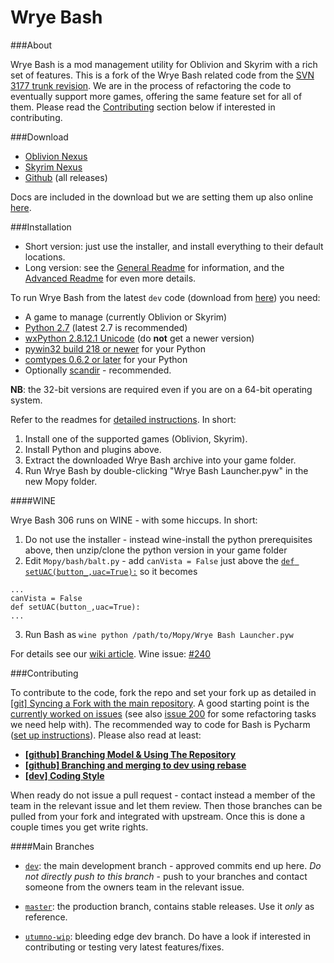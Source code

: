 Wrye Bash
=========

###About

Wrye Bash is a mod management utility for Oblivion and Skyrim with a rich set
 of features. This is a fork of the Wrye Bash related code from the
 [SVN 3177 trunk revision][1].
 We are in the process of refactoring the code to eventually support more
 games, offering the same feature set for all of them.
 Please read the [Contributing](#contributing) section below if interested in
 contributing.

###Download

* [Oblivion Nexus][2]
* [Skyrim Nexus][3]
* [Github][4] (all releases)

Docs are included in the download but we are setting them up also online
 [here][5].

###Installation

* Short version: just use the installer, and install everything to their
 default locations.
* Long version: see the [General Readme][6] for information, and the
 [Advanced Readme][7] for even more details.

To run Wrye Bash from the latest `dev` code (download from [here][8])
you need:

* A game to manage (currently Oblivion or Skyrim)
* [Python 2.7](http://www.python.org/) (latest 2.7 is recommended)
* [wxPython 2.8.12.1 Unicode][9] (do **not** get a newer version)
* [pywin32 build 218 or newer](https://sourceforge.net/projects/pywin32/files/pywin32/)
for your Python
* [comtypes 0.6.2 or later](https://sourceforge.net/projects/comtypes/files/comtypes/)
for your Python
* Optionally [scandir](https://pypi.python.org/pypi/scandir/1.2) - recommended.

**NB**: the 32-bit versions are required even if you are on a 64-bit
operating system.

Refer to the readmes for [detailed instructions][6]. In short:

1. Install one of the supported games (Oblivion, Skyrim).
2. Install Python and plugins above.
3. Extract the downloaded Wrye Bash archive into your game folder.
4. Run Wrye Bash by double-clicking "Wrye Bash Launcher.pyw" in the new Mopy
 folder.

####WINE

Wrye Bash 306 runs on WINE - with some hiccups. In short:

1. Do not use the installer - instead wine-install the python prerequisites
above, then unzip/clone the python version in your game folder
2. Edit `Mopy/bash/balt.py` - add `canVista = False` just above the
[`def setUAC(button_,uac=True):`][10] so it becomes

 ```
...
canVista = False
def setUAC(button_,uac=True):
...
```

3. Run Bash as `wine python /path/to/Mopy/Wrye Bash Launcher.pyw`

For details see our [wiki article][11].
Wine issue: [#240][12]


###Contributing

To contribute to the code, fork the repo and set your fork up as
detailed in [\[git\] Syncing a Fork with the main repository][13].
A good starting point is the [currently worked on issues][14]
 (see also [issue 200][15] for some refactoring tasks we need help with).
The recommended way to code for Bash is Pycharm ([set up instructions][16]).
Please also read at least:

* **[\[github\] Branching Model & Using The Repository][17]**
* **[\[github\] Branching and merging to dev using rebase][18]**
* **[\[dev\] Coding Style][19]**

When ready do not issue a pull request - contact instead a member of the team
in the relevant issue and let them review. Then those branches can be pulled
from your fork and integrated with upstream. Once this is done a couple times
you get write rights.

####Main Branches

- [`dev`](https://github.com/wrye-bash/wrye-bash/tree/dev): the main development
 branch - approved commits end up here. _Do not directly push to this branch_ -
 push to your branches and contact someone from the owners team in the relevant
 issue.
- [`master`](https://github.com/wrye-bash/wrye-bash/tree/master): the production
 branch, contains stable releases. Use it _only_ as reference.
- [`utumno-wip`](https://github.com/wrye-bash/wrye-bash/tree/utumno-wip):
bleeding edge dev branch. Do have a look if interested in contributing or
testing very latest features/fixes.


  [1]: http://sourceforge.net/p/oblivionworks/code/3177/tree/
  [2]: http://www.nexusmods.com/oblivion/mods/22368/?tab=2&navtag=http%3A%2F%2Fwww.nexusmods.com%2Foblivion%2Fajax%2Fmodfiles%2F%3Fid%3D22368&pUp=1
  [3]: http://www.nexusmods.com/skyrim/mods/1840/?tab=2&navtag=http%3A%2F%2Fwww.nexusmods.com%2Fskyrim%2Fajax%2Fmodfiles%2F%3Fid%3D1840&pUp=1
  [4]: https://github.com/wrye-bash/wrye-bash/releases
  [5]: http://wrye-bash.github.io/
  [6]: http://wrye-bash.github.io/docs/Wrye%20Bash%20General%20Readme.html#install
  [7]: http://wrye-bash.github.io/docs/Wrye%20Bash%20Advanced%20Readme.html#install
  [8]: https://github.com/wrye-bash/wrye-bash/archive/dev.zip
  [9]: http://sourceforge.net/projects/wxpython/files/wxPython/2.8.12.1/wxPython2.8-win32-unicode-2.8.12.1-py27.exe
  [10]: https://github.com/wrye-bash/wrye-bash/blob/0a47238de9e7f46f55fe755f2744e2cea521f514/Mopy/bash/balt.py#L678
  [11]: https://github.com/wrye-bash/wrye-bash/wiki/%5Bdev%5D-Running-Wrye-Bash-on-WINE-%28Arch-Linux%29
  [12]: https://github.com/wrye-bash/wrye-bash/issues/240
  [13]: https://github.com/wrye-bash/wrye-bash/wiki/%5Bgit%5D-Syncing-a-Fork-with-the-main-repository
  [14]: https://github.com/wrye-bash/wrye-bash/issues?utf8=%E2%9C%93&q=sort%3Aupdated-desc%20is%3Aopen
  [15]: https://github.com/wrye-bash/wrye-bash/issues/200
  [16]: https://github.com/wrye-bash/wrye-bash/wiki/%5Bdev%5D-Set-up-Pycharm-for-wrye-bash
  [17]: https://github.com/wrye-bash/wrye-bash/wiki/%5Bgithub%5D-Branching-Model-&-Using-The-Repository
  [18]: https://github.com/wrye-bash/wrye-bash/wiki/%5Bgithub%5D-Branching-and-merging-to-dev-using-rebase
  [19]: https://github.com/wrye-bash/wrye-bash/wiki/%5Bdev%5D-Coding-Style
